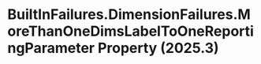 # BuiltInFailures.DimensionFailures.MoreThanOneDimsLabelToOneReportingParameter Property (2025.3)

﻿
